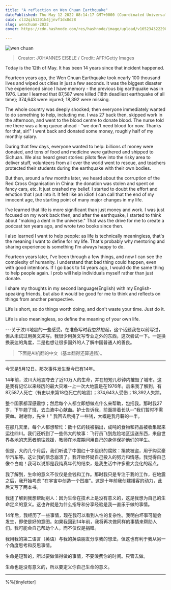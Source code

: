 ```yaml
---
title: "A reflection on Wen Chuan Earthquake"
datePublished: Thu May 12 2022 08:14:17 GMT+0000 (Coordinated Universal Time)
cuid: cl32qih1201k4jjnvf1dx8d28
slug: wenchuan-2022
cover: https://cdn.hashnode.com/res/hashnode/image/upload/v1652343222902/tzy2mkgI-.jpg

---
```


![wen chuan](https://i.imgur.com/vTSIK59.jpg)

> Creator: JOHANNES EISELE / Credit: AFP/Getty Images

Today is the 12th of May. It has been 14 years since that incident happened. 

Fourteen years ago, the Wen Chuan Earthquake took nearly 100 thousand lives and wiped out cities in just a few seconds. It was the biggest disaster I've experienced since I have memory - the previous big earthquake was in 1976. Later I learned that 87,587 were killed (18th deadliest earthquake of all time); 374,643 were injured; 18,392 were missing. 

The whole country was deeply shocked; then everyone immediately wanted to do something to help, including me. I was 27 back then, skipped work in the afternoon, and went to the blood centre to donate blood. The nurse told me there was a long queue ahead - "we don't need blood for now. Thanks for that, sir!" I went back and donated some money, roughly half of my monthly salary. 

During that few days, everyone wanted to help: billions of money were donated, and tons of food and medicine were gathered and shipped to Sichuan. We also heard great stories: pilots flew into the risky area to deliver stuff, volunteers from all over the world went to rescue, and teachers protected their students during the earthquake with their own bodies. 

But then, around a few months later, we heard about the corruption of the Red Cross Organisation in China: the donation was stolen and spent on fancy cars, etc. It just crashed my belief. I started to doubt the effort and emotion that I put into it. It felt like an idiot! I can call that the end of my innocent age, the starting point of many major changes in my life. 

I've learned that life is more significant than just money and work. I was just focused on my work back then, and after the earthquake, I started to think about "making a dent in the universe." That was the drive for me to create a podcast ten years ago, and wrote two books since then. 

I also learned I want to help people: as life is technically meaningless, that's the meaning I want to define for my life. That's probably why mentoring and sharing experience is something I'm always happy to do. 

Fourteen years later, I've been through a few things, and now I can see the complexity of humanity. I understand that bad thing could happen, even with good intentions. If I go back to 14 years ago, I would do the same thing to help people again. I prob will help individuals myself rather than just donate. 

I share my thoughts in my second language(English) with my English-speaking friends, but also it would be good for me to think and reflects on things from another perspective. 

Life is short, so do things worth doing, and don't waste your time. Just do it. 

Life is also meaningless, so define the meaning of your own life. 

---关于汶川地震的一些感受。在准备写时我忽然想起，这个话题我在以前写过，但从未试过用英文来写。我很少用英文写专业之外的东西，这次尝试一下。一是换换表达的角度，二是也想让很多国外的人了解中国普通人的善良。

> 下面是AI机翻的中文（基本翻得还算通畅）。
--------
今天是5月12日。那次事件发生至今已有14年。

14年前，汶川大地震夺去了近10万人的生命，并在短短几秒钟内摧毁了城市。这是我有记忆以来经历的最大灾难--上一次大地震是在1976年。后来我了解到，有87,587人死亡（有史以来第18位死亡的地震）；374,643人受伤；18,392人失踪。

整个国家都深感震惊；然后每个人都立即想做点什么来帮助，包括我。那时我27岁，下午翘了班，去血液中心献血。护士告诉我，前面排着长队--"我们暂时不需要血。谢谢你，先生！" 我回去后捐了一些钱，大概是我月薪的一半。

在那几天里，每个人都想帮忙：数十亿的钱被捐出，成吨的食物和药品被收集起来运往四川。我们还听到了一些伟大的故事：飞行员飞到危险地区运送东西，来自世界各地的志愿者前往救援，教师在地震期间用自己的身体保护他们的学生。

但是，大约几个月后，我们听说了中国红十字组织的腐败：捐款被盗，用于购买豪华汽车等。这让我的信念崩溃了。我开始怀疑自己投入的努力和情感。我觉得自己像个白痴！我可以说那是我纯真年代的结束，是我生活中许多重大变化的起点。

我了解到，生命的意义不仅仅是金钱和工作。那时我只是专注于我的工作，在地震之后，我开始考虑 "在宇宙中创造一个凹痕"。这是十年前我创建播客的动力，此后又写了两本书。

我还了解到我想帮助别人：因为生命在技术上是没有意义的，这是我想为自己的生命定义的意义。这也许就是为什么指导和分享经验是我一直乐于做的事情。

14年后，我经历了一些事情，现在我可以看到人性的复杂性。我明白坏事可能会发生，即使是好的意图。如果我回到14年前，我将再次做同样的事情来帮助人们。我可能会自己帮助个人，而不仅仅是捐赠。

我用我的第二语言（英语）与我的英语朋友分享我的想法，但这也有利于我从另一个角度思考和反思事情。

生命是短暂的，所以要做值得做的事情，不要浪费你的时间。只管去做。

生命也是没有意义的，所以要定义你自己生命的意义。

***
%%[tinyletter]